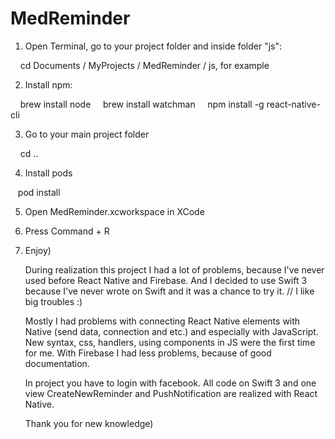 # MedReminder

1) Open Terminal, go to your project folder and inside folder "js":

    cd Documents / MyProjects / MedReminder / js, for example

2) Install npm:

    brew install node
    brew install watchman
    npm install -g react-native-cli

3) Go to your main project folder

    cd ..

4) Install pods

   pod install

5) Open MedReminder.xcworkspace in XCode

6) Press Command + R

7) Enjoy)

	During realization this project I had a lot of problems, because I've never used before React Native and Firebase.
And I decided to use Swift 3 because I've never wrote on Swift and it was a chance to try it. // I like big troubles :)

	Mostly I had problems with connecting React Native elements with Native (send data, connection and etc.) and especially with JavaScript.
New syntax, css, handlers, using components in JS were the first time for me.
With Firebase I had less problems, because of good documentation.

	In project you have to login with facebook.
All code on Swift 3 and one view CreateNewReminder and PushNotification are realized with React Native.

	Thank you for new knowledge)



